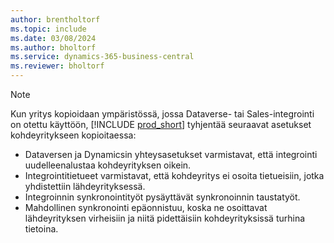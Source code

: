 ```yaml
---
author: brentholtorf
ms.topic: include
ms.date: 03/08/2024
ms.author: bholtorf
ms.service: dynamics-365-business-central
ms.reviewer: bholtorf
---
```


> [!NOTE]
> Kun yritys kopioidaan ympäristössä, jossa Dataverse- tai Sales-integrointi on otettu käyttöön, [!INCLUDE [prod_short](prod_short.md)] tyhjentää seuraavat asetukset kohdeyritykseen kopioitaessa:
>
> * Dataversen ja Dynamicsin yhteysasetukset varmistavat, että integrointi uudelleenalustaa kohdeyrityksen oikein.
> * Integrointitietueet varmistavat, että kohdeyritys ei osoita tietueisiin, jotka yhdistettiin lähdeyrityksessä.
> * Integroinnin synkronointityöt pysäyttävät synkronoinnin taustatyöt.
> * Mahdollinen synkronointi epäonnistuu, koska ne osoittavat lähdeyrityksen virheisiin ja niitä pidettäisiin kohdeyrityksissä turhina tietoina.